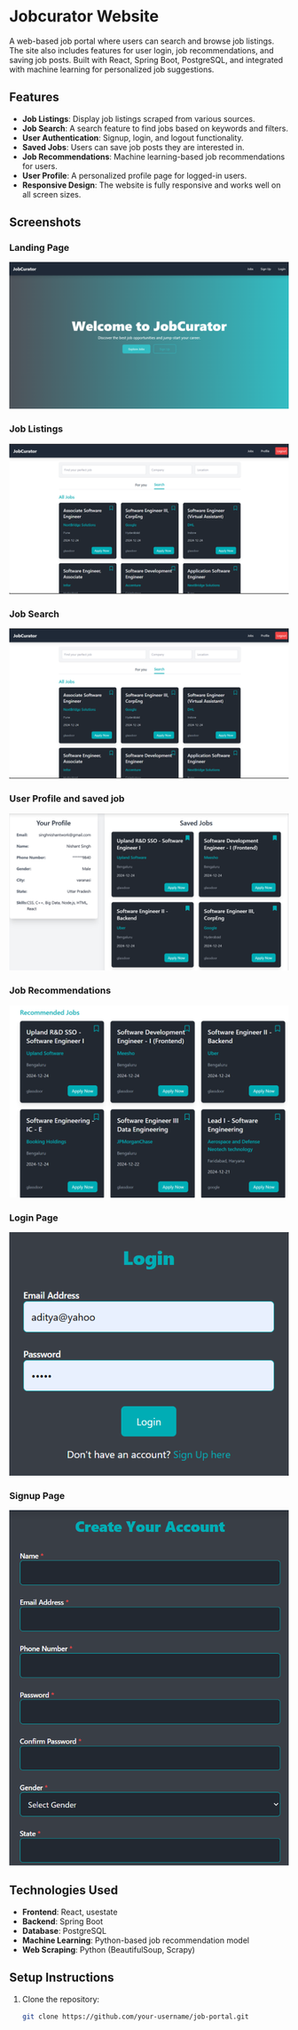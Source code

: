 # Jobcurator Website

A web-based job portal where users can search and browse job listings. The site also includes features for user login, job recommendations, and saving job posts. Built with React, Spring Boot, PostgreSQL, and integrated with machine learning for personalized job suggestions.

## Features

- **Job Listings**: Display job listings scraped from various sources.
- **Job Search**: A search feature to find jobs based on keywords and filters.
- **User Authentication**: Signup, login, and logout functionality.
- **Saved Jobs**: Users can save job posts they are interested in.
- **Job Recommendations**: Machine learning-based job recommendations for users.
- **User Profile**: A personalized profile page for logged-in users.
- **Responsive Design**: The website is fully responsive and works well on all screen sizes.

## Screenshots

### Landing Page
![Landing Page Screenshot](screenshots/landing.png)

### Job Listings
![Job Listings Screenshot](screenshots/jobs.png)

### Job Search
![Job Search Screenshot](screenshots/jobs.png)

### User Profile and saved job
![User Profile Screenshot](screenshots/profileandsavedjobs.png)

### Job Recommendations
![Job Recommendations Screenshot](screenshots/recommended.png)

### Login Page
![Login Page Screenshot](screenshots/login.png)

### Signup Page
![Signup Page Screenshot](screenshots/signup.png)

## Technologies Used

- **Frontend**: React, usestate
- **Backend**: Spring Boot
- **Database**: PostgreSQL
- **Machine Learning**: Python-based job recommendation model
- **Web Scraping**: Python (BeautifulSoup, Scrapy)

## Setup Instructions

1. Clone the repository:
   ```bash
   git clone https://github.com/your-username/job-portal.git
